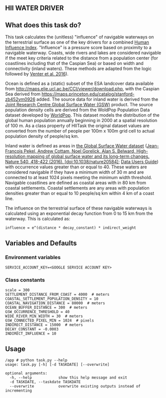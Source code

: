 ## HII WATER DRIVER

## What does this task do?

This task calculates the (unitless) "influence" of navigable waterways on the terrestrial surface as one of the key drivers for a combined [Human Influence Index](https://github.com/SpeciesConservationLandscapes/task_hii_weightedsum). "Influence" is a pressure score based on proximity to a navigable waterway. Coasts, wide rivers and lakes are considered navigable if the meet key criteria related to the distance from a population center (for coastlines including that of the Caspian Sea) or based on width and connectivity (inland waters). These methods are adapted from the logic followed by [Venter et al. 2016](https://www.nature.com/articles/sdata201667)).

Ocean is defined as a (static) subset of the ESA landcover data available from http://maps.elie.ucl.ac.be/CCI/viewer/download.php, with the Caspian Sea derived from https://maps.princeton.edu/catalog/stanford-zb452vm0926 added. The source data for inland water is derived from the [Joint Research Centre Global Surface Water (GSW)](https://global-surface-water.appspot.com/) product. The source population density cells are derived from the WoldPop Population Data dataset developed by [WorldPop](https://www.worldpop.org/). This dataset models the distribution of the global human population annually beginning in 2000 at a spatial resolution of 100 m. As a class property of HIITask the original dataset values are converted from the number of people per 100m x 100m grid cell to actual population density of people/sq km.

Inland water is defined as areas in [the Global Surface Water dataset](`JRC/GSW1_1/GlobalSurfaceWater`) ([Jean-Francois Pekel, Andrew Cottam, Noel Gorelick, Alan S. Belward, High-resolution mapping of global 
surface water and its long-term changes. Nature 540, 418-422 (2016). [doi:10.1038/nature20584]](https://www.nature.com/articles/nature20584); [Data Users Guide](https://storage.googleapis.com/global-surface-water/downloads_ancillary/DataUsersGuidev2.pdf)) with occurrence values greater than or equal to 40. These waters are considered navigable if they have a minimum width of 30 m and are connected to at least 1024 pixels meeting the minimum width threshold. Navigable coastlines are defined as coastal areas with in 80 km from coastal settlements. Coastal settlements are any areas with population densities greater than or equal to 10 people/sq km within 4 km of a coast line.

The influence on the terrestrial surface of these navigable waterways is calculated using an exponential decay function from 0 to 15 km from the waterway. This is calculated as:

```
influence = e^(distance * decay_constant) * indirect_weight
```

## Variables and Defaults

### Environment variables

    SERVICE_ACCOUNT_KEY=<GOOGLE SERVICE ACCOUNT KEY>

### Class constants

    scale = 300
    SETTLEMENT_DISTANCE_FROM_COAST = 4000  # meters
    COASTAL_SETTLEMENT_POPULATION_DENSITY = 10
    COASTAL_NAVIGATION_DISTANCE = 80000  # meters
    OCEAN_BUFFER_DISTANCE = 300  # meters
    GSW_OCCURRENCE_THRESHOLD = 40
    WIDE_RIVER_MIN_WIDTH = 30  # meters
    GSW_CONNECTED_PIXEL_MIN = 1024  # pixels
    INDIRECT_DISTANCE = 15000  # meters
    DECAY_CONSTANT = -0.0003
    INDIRECT_INFLUENCE = 10

## Usage

    /app # python task.py --help
    usage: task.py [-h] [-d TASKDATE] [--overwrite]
    
    optional arguments:
      -h, --help            show this help message and exit
      -d TASKDATE, --taskdate TASKDATE
      --overwrite           overwrite existing outputs instead of incrementing
